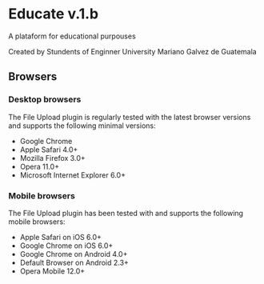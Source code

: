 # Educate v.1.b

A plataform for educational purpouses

Created by Stundents of Enginner University Mariano Galvez de Guatemala

## Browsers

### Desktop browsers
The File Upload plugin is regularly tested with the latest browser versions and supports the following minimal versions:

* Google Chrome
* Apple Safari 4.0+
* Mozilla Firefox 3.0+
* Opera 11.0+
* Microsoft Internet Explorer 6.0+

### Mobile browsers
The File Upload plugin has been tested with and supports the following mobile browsers:

* Apple Safari on iOS 6.0+
* Google Chrome on iOS 6.0+
* Google Chrome on Android 4.0+
* Default Browser on Android 2.3+
* Opera Mobile 12.0+

